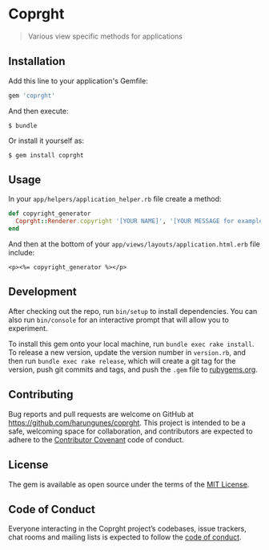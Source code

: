 # Coprght

> Various view specific methods for applications

## Installation

Add this line to your application's Gemfile:

```ruby
gem 'coprght'
```

And then execute:

    $ bundle

Or install it yourself as:

    $ gem install coprght

## Usage

In your `app/helpers/application_helper.rb` file create a method:

```ruby
def copyright_generator
  Coprght::Renderer.copyright '[YOUR NAME]', '[YOUR MESSAGE for example: All rights reserved]'
end
```

And then at the bottom of your `app/views/layouts/application.html.erb` file include:


`<p><%= copyright_generator %></p>`


## Development

After checking out the repo, run `bin/setup` to install dependencies. You can also run `bin/console` for an interactive prompt that will allow you to experiment.

To install this gem onto your local machine, run `bundle exec rake install`. To release a new version, update the version number in `version.rb`, and then run `bundle exec rake release`, which will create a git tag for the version, push git commits and tags, and push the `.gem` file to [rubygems.org](https://rubygems.org).

## Contributing

Bug reports and pull requests are welcome on GitHub at https://github.com/harungunes/coprght. This project is intended to be a safe, welcoming space for collaboration, and contributors are expected to adhere to the [Contributor Covenant](http://contributor-covenant.org) code of conduct.

## License

The gem is available as open source under the terms of the [MIT License](https://opensource.org/licenses/MIT).

## Code of Conduct

Everyone interacting in the Coprght project’s codebases, issue trackers, chat rooms and mailing lists is expected to follow the [code of conduct](https://github.com/[USERNAME]/coprght/blob/master/CODE_OF_CONDUCT.md).
